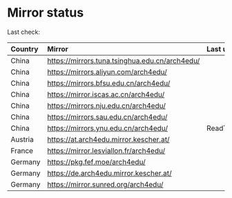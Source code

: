 <script src="./time.js"></script>
# Mirror status
Last check: <script type="text/javascript">localize(1689956582.8353157);</script>

|Country|Mirror|Last update|
|:------|:-----|:----------|
|China|https://mirrors.tuna.tsinghua.edu.cn/arch4edu/|<script type="text/javascript">localize(1689921129);</script>|
|China|https://mirrors.aliyun.com/arch4edu/|<script type="text/javascript">localize(1689834769);</script>|
|China|https://mirrors.bfsu.edu.cn/arch4edu/|<script type="text/javascript">localize(1689921129);</script>|
|China|https://mirror.iscas.ac.cn/arch4edu/|<script type="text/javascript">localize(1689921129);</script>|
|China|https://mirrors.nju.edu.cn/arch4edu/|<script type="text/javascript">localize(1689878057);</script>|
|China|https://mirrors.sau.edu.cn/arch4edu/|<script type="text/javascript">localize(1689921129);</script>|
|China|https://mirrors.ynu.edu.cn/arch4edu/|ReadTimeout|
|Austria|https://at.arch4edu.mirror.kescher.at/|<script type="text/javascript">localize(1689921129);</script>|
|France|https://mirror.lesviallon.fr/arch4edu/|<script type="text/javascript">localize(1689402753);</script>|
|Germany|https://pkg.fef.moe/arch4edu/|<script type="text/javascript">localize(1689921129);</script>|
|Germany|https://de.arch4edu.mirror.kescher.at/|<script type="text/javascript">localize(1689921129);</script>|
|Germany|https://mirror.sunred.org/arch4edu/|<script type="text/javascript">localize(1689921129);</script>|

<script src="./tablefilter/tablefilter.js"></script>
<script src="./table.js"></script>